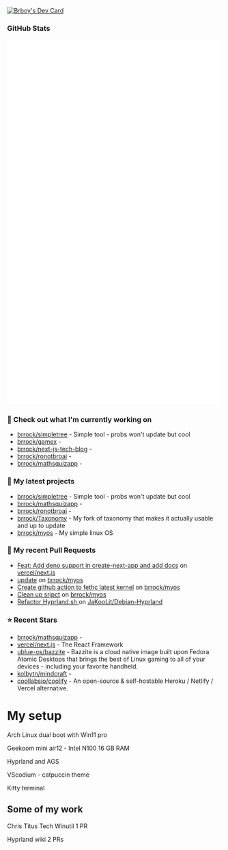 <a href="https://app.daily.dev/brboy"><img src="https://api.daily.dev/devcards/v2/4Od30842NXiIC3it6dfHG.png?r=60c&type=default" width="356" alt="Brboy's Dev Card"/></a>
### GitHub Stats

<p align="left"><img src="https://raw.githubusercontent.com/brrock/brrock/main/github-metrics.svg" /></p>

### 👷 Check out what I'm currently working on

- [brrock/simpletree](https://github.com/brrock/simpletree) - Simple tool - probs won&#39;t update but cool
- [brrock/gamex](https://github.com/brrock/gamex) - 
- [brrock/next-js-tech-blog](https://github.com/brrock/next-js-tech-blog) - 
- [brrock/ronotbroai](https://github.com/brrock/ronotbroai) - 
- [brrock/mathsquizapp](https://github.com/brrock/mathsquizapp) - 
### 🌱 My latest projects

- [brrock/simpletree](https://github.com/brrock/simpletree) - Simple tool - probs won&#39;t update but cool
- [brrock/mathsquizapp](https://github.com/brrock/mathsquizapp) - 
- [brrock/ronotbroai](https://github.com/brrock/ronotbroai) - 
- [brrock/Taxonomy](https://github.com/brrock/Taxonomy) - My fork of taxonomy that makes it actually usable and up to update 
- [brrock/myos](https://github.com/brrock/myos) - My simple linux OS
### 🔨 My recent Pull Requests

- [Feat: Add deno support in create-next-app and add docs](https://github.com/vercel/next.js/pull/71396) on [vercel/next.js](https://github.com/vercel/next.js)
- [update](https://github.com/brrock/myos/pull/4) on [brrock/myos](https://github.com/brrock/myos)
- [Create github action to fethc latest kernel](https://github.com/brrock/myos/pull/3) on [brrock/myos](https://github.com/brrock/myos)
- [Clean up sripct](https://github.com/brrock/myos/pull/2) on [brrock/myos](https://github.com/brrock/myos)
- [Refactor Hyprland.sh ](https://github.com/JaKooLit/Debian-Hyprland/pull/142) on [JaKooLit/Debian-Hyprland](https://github.com/JaKooLit/Debian-Hyprland)
### ⭐ Recent Stars

- [brrock/mathsquizapp](https://github.com/brrock/mathsquizapp) - 
- [vercel/next.js](https://github.com/vercel/next.js) - The React Framework
- [ublue-os/bazzite](https://github.com/ublue-os/bazzite) - Bazzite is a cloud native image built upon Fedora Atomic Desktops that brings the best of Linux gaming to all of your devices - including your favorite handheld.
- [kolbytn/mindcraft](https://github.com/kolbytn/mindcraft) - 
- [coollabsio/coolify](https://github.com/coollabsio/coolify) - An open-source &amp; self-hostable Heroku / Netlify / Vercel alternative.
# My setup

Arch Linux dual boot with Win11 pro

Geekoom mini air12 - Intel N100 16 GB RAM

Hyprland and AGS 

VScodium - catpuccin theme

Kitty terminal

## Some of my work

Chris Titus Tech Winutil 1 PR

Hyprland wiki 2 PRs

